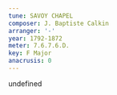 ```yaml
---
tune: SAVOY CHAPEL
composer: J. Baptiste Calkin
arranger: '-'
year: 1792-1872
meter: 7.6.7.6.D.
key: F Major
anacrusis: 0
---
```

undefined